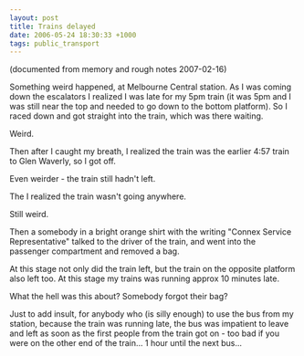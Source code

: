 ```yaml
---
layout: post
title: Trains delayed
date: 2006-05-24 18:30:33 +1000
tags: public_transport
---
```


(documented from memory and rough notes 2007-02-16)

Something weird happened, at Melbourne Central station. As I was coming down the escalators I realized I was late for my 5pm train (it was 5pm and I was still near the top and needed to go down to the bottom platform). So I raced down and got straight into the train, which was there waiting.

Weird.

Then after I caught my breath, I realized the train was the earlier  4:57 train to Glen Waverly, so I got off.

Even weirder - the train still hadn't left.

The I realized the train wasn't going anywhere.

Still weird.

Then a somebody in a bright orange shirt with the writing "Connex Service Representative" talked to the driver of the train, and went into the passenger compartment and removed a bag.

At this stage not only did the train left, but the train on the opposite platform also left too. At this stage my trains was running approx 10 minutes late.

What the hell was this about? Somebody forgot their bag?

Just to add insult, for anybody who (is silly enough) to use the bus from my station, because the train was running late, the bus was impatient to leave and left as soon as the first people from the train got on - too bad if you were on the other end of the train... 1 hour until the next bus...
